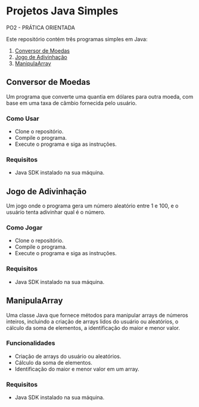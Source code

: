 # Projetos Java Simples

PO2 - PRÁTICA ORIENTADA
 
Este repositório contém três programas simples em Java: 

1. [Conversor de Moedas](#conversor-de-moedas)
2. [Jogo de Adivinhação](#jogo-de-adivinhação)
3. [ManipulaArray](#manipulaarray)

## Conversor de Moedas

Um programa que converte uma quantia em dólares para outra moeda, com base em uma taxa de câmbio fornecida pelo usuário.

### Como Usar

- Clone o repositório.
- Compile o programa.
- Execute o programa e siga as instruções.

### Requisitos

- Java SDK instalado na sua máquina.

## Jogo de Adivinhação

Um jogo onde o programa gera um número aleatório entre 1 e 100, e o usuário tenta adivinhar qual é o número.

### Como Jogar

- Clone o repositório.
- Compile o programa.
- Execute o programa e siga as instruções.

### Requisitos

- Java SDK instalado na sua máquina.

## ManipulaArray

Uma classe Java que fornece métodos para manipular arrays de números inteiros, incluindo a criação de arrays lidos do usuário ou aleatórios, o cálculo da soma de elementos, a identificação do maior e menor valor.

### Funcionalidades

- Criação de arrays do usuário ou aleatórios.
- Cálculo da soma de elementos.
- Identificação do maior e menor valor em um array.

### Requisitos

- Java SDK instalado na sua máquina.

